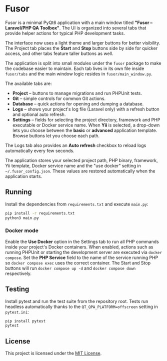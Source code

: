 # Fusor

Fusor is a minimal PyQt6 application with a main window titled
**"Fusor – Laravel/PHP QA Toolbox"**. The UI is organized into several tabs
that provide helper actions for typical PHP development tasks.

The interface now uses a light theme and larger buttons for better visibility.
The Project tab places the **Start** and **Stop** buttons side by side for
quicker access, and other tabs feature taller buttons as well.

The application is split into small modules under the `fusor` package to make
the codebase easier to maintain. Each tab lives in its own file inside
`fusor/tabs` and the main window logic resides in `fusor/main_window.py`.

The available tabs are:

-   **Project** – buttons to manage migrations and run PHPUnit tests.
-   **Git** – simple controls for common Git actions.
-   **Database** – quick actions for opening and dumping a database.
-   **Logs** – shows your project's log file (Laravel only) with a refresh
    button and optional auto refresh.
-   **Settings** – fields for selecting the project directory, framework and PHP
    executable or Docker service name. When **Yii** is selected, a drop-down
    lets you choose between the **basic** or **advanced** application template.
    Browse buttons let you choose each path.

The Logs tab also provides an **Auto refresh** checkbox to reload logs
automatically every few seconds.

The application stores your selected project path, PHP binary, framework,
Yii template, Docker service name and the "use docker" setting in
`~/.fusor_config.json`. These values are restored automatically when the
application starts.

## Running

Install the dependencies from `requirements.txt` and execute `main.py`:

```bash
pip install -r requirements.txt
python3 main.py
```

### Docker mode

Enable the **Use Docker** option in the Settings tab to run all PHP commands
inside your project's Docker containers. When enabled, actions such as running
PHPUnit or starting the development server are executed via `docker compose`.
Set the **PHP Service** field to the name of the service running PHP so
`docker compose exec` uses the correct container.
The Start and Stop buttons will run `docker compose up -d` and `docker compose
down` respectively.

## Testing

Install pytest and run the test suite from the repository root. Tests run
headless automatically thanks to the `QT_QPA_PLATFORM=offscreen` setting in
`pytest.ini`:

```bash
pip install pytest
pytest
```

## License

This project is licensed under the [MIT License](LICENSE).
